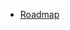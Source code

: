 - [Roadmap](https://github.com/department-of-veterans-affairs/va.gov-team/blob/master/products/health-care/questionnaire/release-plan/roadmap.md)
